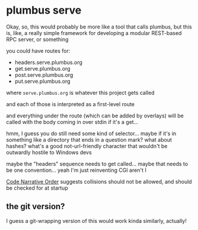 # plumbus serve

Okay, so, this would probably be more like a tool that calls plumbus, but this is, like, a really simple framework for developing a modular REST-based RPC server, or something

you could have routes for:

- headers.serve.plumbus.org
- get.serve.plumbus.org
- post.serve.plumbus.org
- put.serve.plumbus.org

where `serve.plumbus.org` is whatever this project gets called

and each of those is interpreted as a first-level route

and everything under the route (which can be added by overlays) will be called with the body coming in over stdin if it's a get...

hmm, I guess you do still need some kind of selector... maybe if it's in something like a directory that ends in a question mark? what about hashes? what's a good not-url-friendly character that wouldn't be outwardly hostile to Windows devs

maybe the "headers" sequence needs to get called... maybe that needs to be one convention... yeah I'm just reinventing CGI aren't I

[Code Narrative Order](ae5d3-g6gtd-ed90v-bd7p1-k7g2n) suggests collisions should not be allowed, and should be checked for at startup

## the git version?

I guess a git-wrapping version of this would work kinda similarly, actually!
